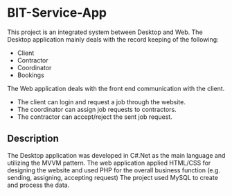 # BIT-Service-App

This project is an integrated system between Desktop and Web. 
The Desktop application mainly deals with the record keeping of the following:
- Client
- Contractor
- Coordinator
- Bookings

The Web application deals with the front end communication with the client.
- The client can login and request a job through the website.
- The coordinator can assign job requests to contractors.
- The contractor can accept/reject the sent job request.

## Description
The Desktop application was developed in C#.Net as the main language and utilizing the MVVM pattern. 
The web application applied HTML/CSS for designing the website and used PHP for the overall business function (e.g. sending, assigning, accepting request)
The project used MySQL to create and process the data.

